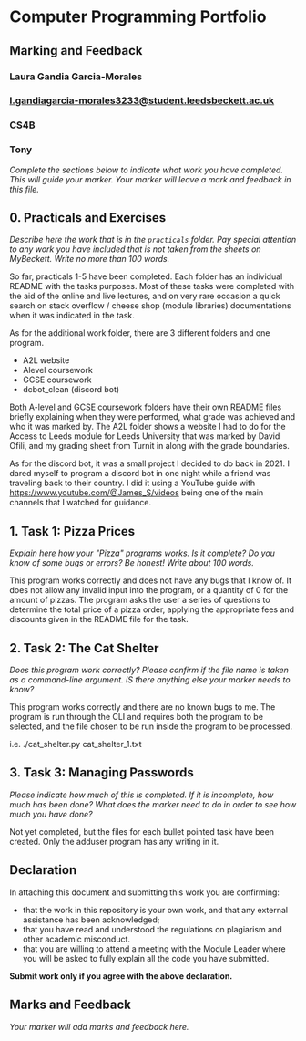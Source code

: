 # Computer Programming Portfolio

## Marking and Feedback

### Laura Gandia Garcia-Morales

### l.gandiagarcia-morales3233@student.leedsbeckett.ac.uk

### CS4B

### Tony

*Complete the sections below to indicate what work you have completed. This will guide your marker. 
Your marker will leave a mark and feedback in this file.*

## 0. Practicals and Exercises

*Describe here the work that is in the ``practicals`` folder. Pay special attention
to any work you have included that is not taken from the sheets on MyBeckett. Write no more than 100 words.*

So far, practicals 1-5 have been completed. Each folder has an individual README with the tasks purposes.
Most of these tasks were completed with the aid of the online and live lectures, and on very rare occasion
a quick search on stack overflow / cheese shop (module libraries) documentations when it was indicated in the task.

As for the additional work folder, there are 3 different folders and one program.
- A2L website
- Alevel coursework
- GCSE coursework
- dcbot_clean (discord bot)

Both A-level and GCSE coursework folders have their own README files briefly explaining when they were performed, 
what grade was achieved and who it was marked by. The A2L folder shows a website I had to do for the Access to Leeds
module for Leeds University that was marked by David Ofili, and my grading sheet from Turnit in along with the grade 
boundaries.

As for the discord bot, it was a small project I decided to do back in 2021. I dared myself to program a discord bot
in one night while a friend was traveling back to their country. 
I did it using a YouTube guide with https://www.youtube.com/@James_S/videos being one of the main channels that I watched
for guidance.

## 1. Task 1: Pizza Prices

*Explain here how your "Pizza" programs works. Is it complete? Do you know of some bugs or errors? Be honest!
Write about 100 words.*

This program works correctly and does not have any bugs that I know of. It does not allow any invalid input into the
program, or a quantity of 0 for the amount of pizzas.
The program asks the user a series of questions to determine the total price of a pizza order, applying the
appropriate fees and discounts given in the README file for the task.

## 2. Task 2: The Cat Shelter

*Does this program work correctly? Please confirm if the file name is taken as a command-line argument. IS there
anything else your marker needs to know?*

This program works correctly and there are no known bugs to me. The program is run through the CLI and requires both
the program to be selected, and the file chosen to be run inside the program to be processed. 

i.e. ./cat_shelter.py cat_shelter_1.txt

## 3. Task 3: Managing Passwords

*Please indicate how much of this is completed. If it is incomplete, how much has been done? What does the marker
need to do in order to see how much you have done?*

Not yet completed, but the files for each bullet pointed task have been created. 
Only the adduser program has any writing in it.

## Declaration

In attaching this document and submitting this work you are confirming:

- that the work in this repository is your own work, and that  any external assistance has been acknowledged;
-  that you have read and understood the regulations on plagiarism and other academic misconduct.
-  that you are willing to attend a meeting with the Module Leader where you will be asked to
   fully explain all the code you have submitted.

**Submit work only if you agree with the above declaration.**

## Marks and Feedback

*Your marker will add marks and feedback here.*